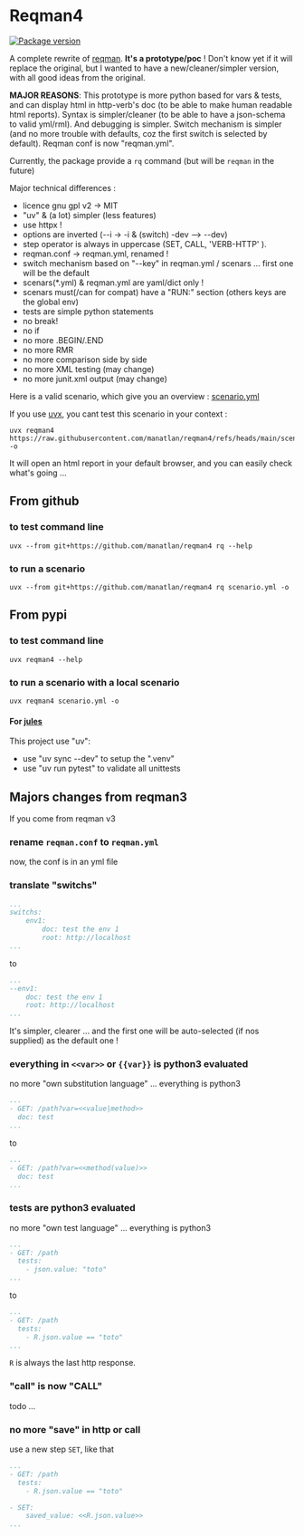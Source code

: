 # Reqman4

<a href="https://pypi.org/project/reqman4/">
    <img src="https://badge.fury.io/py/reqman4.svg" alt="Package version">
</a>


A complete rewrite of [reqman](https://github.com/manatlan/reqman). __It's a **prototype/poc**__ ! Don't know yet if it will replace the original, but I wanted to have a new/cleaner/simpler version, 
with all good ideas from the original. 

**MAJOR REASONS**: This prototype is more python based for vars & tests, and can display html in http-verb's doc (to be able to make human readable html reports). Syntax is simpler/cleaner (to be able to have a json-schema to valid yml/rml). And debugging is simpler. Switch mechanism is simpler (and no more trouble with defaults, coz the first switch is selected by default). Reqman conf is now "reqman.yml".

Currently, the package provide a `rq` command (but will be `reqman` in the future)

Major technical differences :
- licence gnu gpl v2 -> MIT
- "uv" & (a lot) simpler (less features)
- use httpx !
- options are inverted (--i -> -i & (switch) -dev --> --dev)
- step operator is always in uppercase (SET, CALL, 'VERB-HTTP' ).
- reqman.conf -> reqman.yml, renamed !
- switch mechanism based on "--key" in reqman.yml / scenars ... first one will be the default
- scenars(*.yml) & reqman.yml are yaml/dict only !
- scenars must(/can for compat) have a "RUN:" section (others keys are the global env)
- tests are simple python statements
- no break!
- no if 
- no more .BEGIN/.END
- no more RMR
- no more comparison side by side
- no more XML testing (may change)
- no more junit.xml output (may change)

Here is a valid scenario, which give you an overview :
[scenario.yml](https://github.com/manatlan/reqman4/blob/main/scenario.yml)

If you use [uvx](https://docs.astral.sh/uv/guides/tools/), you cant test this scenario in your context :

    uvx reqman4 https://raw.githubusercontent.com/manatlan/reqman4/refs/heads/main/scenario.yml -o

It will open an html report in your default browser, and you can easily check what's going ...

## From github

### to test command line

    uvx --from git+https://github.com/manatlan/reqman4 rq --help

### to run a scenario

    uvx --from git+https://github.com/manatlan/reqman4 rq scenario.yml -o

## From pypi

### to test command line

    uvx reqman4 --help

### to run a scenario with a local scenario

    uvx reqman4 scenario.yml -o


#### For [jules](https://jules.google.com/)

This project use "uv":

 - use "uv sync --dev" to setup the ".venv" 
 - use "uv run pytest" to validate all unittests

## Majors changes from reqman3

If you come from reqman v3

### rename `reqman.conf` to `reqman.yml`

now, the conf is in an yml file

### translate "switchs"

```yaml
...
switchs:
    env1:
        doc: test the env 1
        root: http://localhost
...
```
to
```yaml
...
--env1:
    doc: test the env 1
    root: http://localhost
...
```

It's simpler, clearer ... and the first one will be auto-selected (if nos supplied) as the default one !

### everything in `<<var>>` or `{{var}}` is python3 evaluated

no more "own substitution language" ... everything is python3

```yaml
...
- GET: /path?var=<<value|method>>
  doc: test
...
```
to
```yaml
...
- GET: /path?var=<<method(value)>>
  doc: test
...
```

### tests are python3 evaluated

no more "own test language" ... everything is python3

```yaml
...
- GET: /path
  tests:
    - json.value: "toto"
...
```
to
```yaml
...
- GET: /path
  tests:
    - R.json.value == "toto"
...
```

`R` is always the last http response.

### "call" is now "CALL"

todo ...

### no more "save" in http or call

use a new step `SET`, like that

```yaml
...
- GET: /path
  tests:
    - R.json.value == "toto"

- SET:
    saved_value: <<R.json.value>>
...
```
